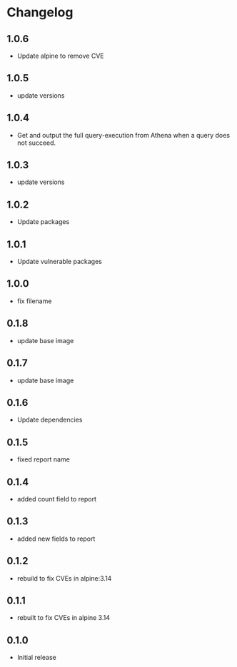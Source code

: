 # Changelog

## 1.0.6
* Update alpine to remove CVE

## 1.0.5
* update versions

## 1.0.4
* Get and output the full query-execution from Athena when a query does not succeed.

## 1.0.3
* update versions

## 1.0.2
* Update packages

## 1.0.1
* Update vulnerable packages

## 1.0.0
* fix filename

## 0.1.8
* update base image

## 0.1.7
* update base image

## 0.1.6
* Update dependencies

## 0.1.5
* fixed report name
## 0.1.4
* added count field to report
## 0.1.3
* added new fields to report
## 0.1.2
* rebuild to fix CVEs in alpine:3.14

## 0.1.1
* rebuilt to fix CVEs in alpine 3.14

## 0.1.0

* Initial release

